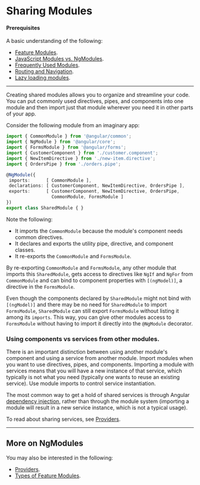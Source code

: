 # Sharing Modules

#### Prerequisites
A basic understanding of the following:
* [Feature Modules](guide/feature-modules).
* [JavaScript Modules vs. NgModules](guide/ngmodule-vs-jsmodule).
* [Frequently Used Modules](guide/frequent-ngmodules).
* [Routing and Navigation](guide/router).
* [Lazy loading modules](guide/lazy-loading-ngmodules).


<!--* Components (#TBD) We don’t have a page just on the concept of components, but I think one would be helpful for beginners.-->

<hr>

Creating shared modules allows you to organize and streamline your code. You can put commonly
used directives, pipes, and components into one module and then import just that module wherever
you need it in other parts of your app.

Consider the following module from an imaginary app:


```typescript
import { CommonModule } from '@angular/common';
import { NgModule } from '@angular/core';
import { FormsModule } from '@angular/forms';
import { CustomerComponent } from './customer.component';
import { NewItemDirective } from './new-item.directive';
import { OrdersPipe } from './orders.pipe';

@NgModule({
 imports:      [ CommonModule ],
 declarations: [ CustomerComponent, NewItemDirective, OrdersPipe ],
 exports:      [ CustomerComponent, NewItemDirective, OrdersPipe,
                 CommonModule, FormsModule ]
})
export class SharedModule { }
```

Note the following:

* It imports the `CommonModule` because the module's component needs common directives.
* It declares and exports the utility pipe, directive, and component classes.
* It re-exports the `CommonModule` and `FormsModule`.

By re-exporting `CommonModule` and `FormsModule`, any other module that imports this
`SharedModule`, gets access to directives like `NgIf` and `NgFor` from `CommonModule`
and can bind to component properties with `[(ngModel)]`, a directive in the `FormsModule`.

Even though the components declared by `SharedModule` might not bind
with `[(ngModel)]` and there may be no need for `SharedModule`
to import `FormsModule`, `SharedModule` can still export
`FormsModule` without listing it among its `imports`. This
way, you can give other modules access to `FormsModule` without
having to import it directly into the `@NgModule` decorator.

### Using components vs services from other modules.

There is an important distinction between using another module's component and
using a service from another module. Import modules when you want to use
directives, pipes, and components. Importing a module with services means that you will have a new instance of that service, which typically is not what you need (typically one wants to reuse an existing service). Use module imports to control service instantiation.

The most common way to get a hold of shared services is through Angular
[dependency injection](guide/dependency-injection), rather than through the module system (importing a module will result in a new service instance, which is not a typical usage).

To read about sharing services, see [Providers](guide/providers).


<hr />

## More on NgModules

You may also be interested in the following:
* [Providers](guide/providers).
* [Types of Feature Modules](guide/module-types).
